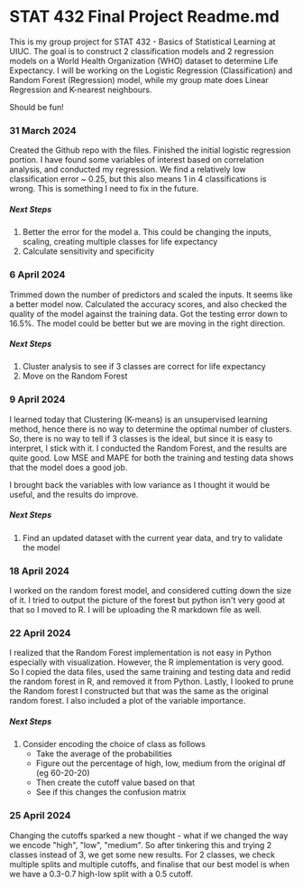 # STAT 432 Final Project Readme.md
This is my group project for STAT 432 - Basics of Statistical Learning at UIUC. The goal is to construct 2 classification models and 2 regression models on a World Health Organization (WHO) dataset to determine Life Expectancy. I will be working on the Logistic Regression (Classification) and Random Forest (Regression) model, while my group mate does Linear Regression and K-nearest neighbours. 

Should be fun!

### 31 March 2024
Created the Github repo with the files. Finished the initial logistic regression portion. I have found some variables of interest based on correlation analysis, and conducted my regression. We find a relatively low classification error ~ 0.25, but this also means 1 in 4 classifications is wrong. This is something I need to fix in the future. 

##### Next Steps
1. Better the error for the model
    a. This could be changing the inputs, scaling, creating multiple classes for life expectancy
2. Calculate sensitivity and specificity

### 6 April 2024
Trimmed down the number of predictors and scaled the inputs. It seems like a better model now. Calculated the accuracy scores, and also checked the quality of the model against the training data. Got the testing error down to 16.5%. The model could be better but we are moving in the right direction. 

##### Next Steps
1. Cluster analysis to see if 3 classes are correct for life expectancy
2. Move on the Random Forest

### 9 April 2024
I learned today that Clustering (K-means) is an unsupervised learning method, hence there is no way to determine the optimal number of clusters. So, there is no way to tell if 3 classes is the ideal, but since it is easy to interpret, I stick with it. I conducted the Random Forest, and the results are quite good. Low MSE and MAPE for both the training and testing data shows that the model does a good job. 

I brought back the variables with low variance as I thought it would be useful, and the results do improve. 

##### Next Steps
1. Find an updated dataset with the current year data, and try to validate the model

### 18 April 2024
I worked on the random forest model, and considered cutting down the size of it. I tried to output the picture of the forest but python isn't very good at that so I moved to R. I will be uploading the R markdown file as well. 

### 22 April 2024
I realized that the Random Forest implementation is not easy in Python especially with visualization. However, the R implementation is very good. So I copied the data files, used the same training and testing data and redid the random forest in R, and removed it from Python. Lastly, I looked to prune the Random forest I constructed but that was the same as the original random forest. I also included a plot of the variable importance. 

##### Next Steps
1. Consider encoding the choice of class as follows
    - Take the average of the probabilities
    - Figure out the percentage of high, low, medium from the original df (eg 60-20-20)
    - Then create the cutoff value based on that
    - See if this changes the confusion matrix

### 25 April 2024
Changing the cutoffs sparked a new thought - what if we changed the way we encode "high", "low", "medium". So after tinkering this and trying 2 classes instead of 3, we get some new results. For 2 classes, we check multiple splits and multiple cutoffs, and finalise that our best model is when we have a 0.3-0.7 high-low split with a 0.5 cutoff. 
